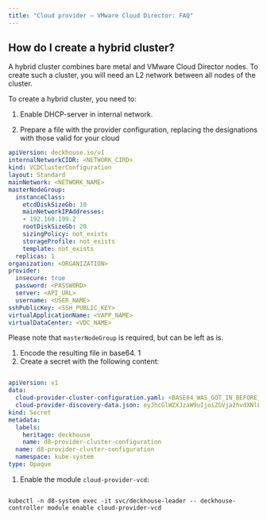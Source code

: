 ```yaml
---
title: "Cloud provider — VMware Cloud Director: FAQ"
---
```


## How do I create a hybrid cluster?

A hybrid cluster combines bare metal and VMware Cloud Director nodes. To create such a cluster, you will need an L2 network between all nodes of the cluster.

To create a hybrid cluster, you need to:

1. Enable DHCP-server in internal network.

1. Prepare a file with the provider configuration, replacing the designations with those valid for your cloud

```yaml
apiVersion: deckhouse.io/v1
internalNetworkCIDR: <NETWORK_CIRD>
kind: VCDClusterConfiguration
layout: Standard
mainNetwork: <NETWORK_NAME>
masterNodeGroup:
  instanceClass:
    etcdDiskSizeGb: 10
    mainNetworkIPAddresses:
    - 192.168.199.2
    rootDiskSizeGb: 20
    sizingPolicy: not_exists
    storageProfile: not_exists
    template: not_exists
  replicas: 1
organization: <ORGANIZATION>
provider:
  insecure: true
  password: <PASSWORD>
  server: <API_URL>
  username: <USER_NAME>
sshPublicKey: <SSH_PUBLIC_KEY>
virtualApplicationName: <VAPP_NAME>
virtualDataCenter: <VDC_NAME>
```

Please note that `masterNodeGroup` is required, but can be left as is.

1. Encode the resulting file in base64. 1
1. Create a secret with the following content:

```yaml

apiVersion: v1
data:
  cloud-provider-cluster-configuration.yaml: <BASE64_WAS_GOT_IN_BEFORE_STEP> 
  cloud-provider-discovery-data.json: eyJhcGlWZXJzaW9uIjoiZGVja2hvdXNlLmlvL3YxIiwia2luZCI6IlZDRENsb3VkUHJvdmlkZXJEaXNjb3ZlcnlEYXRhIiwiem9uZXMiOlsiZGVmYXVsdCJdfQo=
kind: Secret
metadata:
  labels:
    heritage: deckhouse
    name: d8-provider-cluster-configuration
  name: d8-provider-cluster-configuration
  namespace: kube-system
type: Opaque
```

1. Enable the module `cloud-provider-vcd`:

```shell

kubectl -n d8-system exec -it svc/deckhouse-leader -- deckhouse-controller module enable cloud-provider-vcd
```
